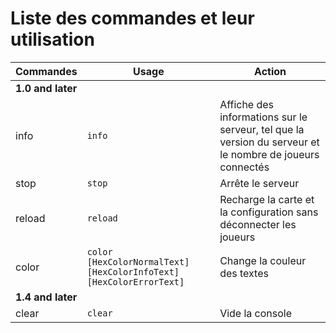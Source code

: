 <!-- TITLE: Commandes -->
<!-- SUBTITLE: Les commandes utilisable dans le Terminal -->

# Liste des commandes et leur utilisation
| Commandes | Usage | Action |
| -------- | -------- | -------- |
| **1.0 and later** |  |  |
|  info | `info` | Affiche des informations sur le serveur, tel que la version du serveur et le nombre de joueurs connectés |
| stop | `stop` | Arrête le serveur |
| reload | `reload` | Recharge la carte et la configuration sans déconnecter les joueurs |
| color | `color [HexColorNormalText] [HexColorInfoText] [HexColorErrorText]` | Change la couleur des textes |
| **1.4 and later** |  |  |
|clear | `clear` | Vide la console |